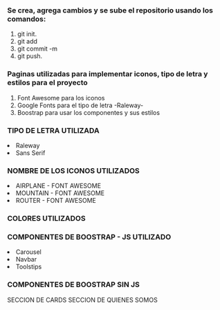 ### Se crea, agrega cambios y se sube el repositorio usando los comandos:
<ol>
<li>git init.</li>
<li>git add</li>
<li>git commit -m</li>
<li>git push.</li>
</ol>

### Paginas utilizadas para implementar iconos, tipo de letra y estilos para el proyecto
<ol>
<li>Font Awesome para los iconos</li>
<li>Google Fonts para el tipo de letra -Raleway-</li>
<li>Boostrap para usar los componentes y sus estilos</li>
</ol>

### TIPO DE LETRA UTILIZADA
<li>Raleway</li>
<li>Sans Serif</li>

### NOMBRE DE LOS ICONOS UTILIZADOS
<li>AIRPLANE - FONT AWESOME</li>
<li>MOUNTAIN - FONT AWESOME</li>
<li>ROUTER - FONT AWESOME</li>

### COLORES UTILIZADOS

### COMPONENTES DE BOOSTRAP - JS UTILIZADO
<li>Carousel</li>
<li>Navbar</li>
<li>Toolstips</li>

### COMPONENTES DE BOOSTRAP SIN JS
SECCION DE CARDS
SECCION DE QUIENES SOMOS